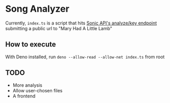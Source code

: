 # Song Analyzer

Currently, `index.ts` is a script that hits [Sonic API's analyze/key endpoint](http://www.sonicapi.com/docs/api/analyze-key) submitting a public url to "Mary Had A Little Lamb"

## How to execute

With Deno installed, run `deno --allow-read --allow-net index.ts` from root

## TODO

- More analysis
- Allow user-chosen files
- A frontend
